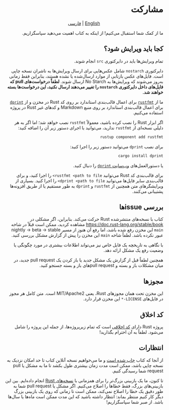 <div dir="rtl">

# مشارکت

<div align="center">
  
[English](CONTRIBUTING-EN.md) | [فارسی](CONTRIBUTING.md)
  
</div>

ما از کمک شما استقبال می‌کنیم! از اینکه به کتاب اهمیت می‌دهید سپاسگزاریم.

## کجا باید ویرایش شود؟

تمام ویرایش‌ها باید در دایرکتوری `src` انجام شوند.

دایرکتوری `nostarch` شامل عکس‌هایی برای ارسال ویرایش‌ها به ناشران نسخه چاپی است. فایل‌های عکس بازتابی از موارد ارسال‌شده یا نشده هستند، بنابراین فقط زمانی به‌روز می‌شوند که ویرایش‌ها به No Starch ارسال شوند. **لطفاً درخواست‌های pull که فایل‌های داخل دایرکتوری `nostarch` را تغییر می‌دهند ارسال نکنید، این درخواست‌ها بسته خواهند شد.**

ما از [`rustfmt`][rustfmt] برای اعمال قالب‌بندی استاندارد بر روی کد Rust در مخزن و از [`dprint`][dprint] برای اعمال قالب‌بندی استاندارد بر روی منبع Markdown و کدهای غیر Rust در پروژه استفاده می‌کنیم.

[rustfmt]: https://github.com/rust-lang/rustfmt
[dprint]: https://dprint.dev

اگر ابزار Rust را نصب کرده باشید، معمولاً `rustfmt` نصب خواهد شد؛ اما اگر به هر دلیلی نسخه‌ای از `rustfmt` ندارید، می‌توانید با اجرای دستور زیر آن را اضافه کنید:

```sh
rustup component add rustfmt
```

برای نصب `dprint` می‌توانید دستور زیر را اجرا کنید:

```sh
cargo install dprint
```

یا دستورالعمل‌های [وب‌سایت `dprint`][install-dprint] را دنبال کنید.

[install-dprint]: https://dprint.dev/install/

برای قالب‌بندی کد Rust می‌توانید `rustfmt <path to file>` را اجرا کنید، و برای قالب‌بندی سایر فایل‌ها می‌توانید `dprint <path to file>` را اجرا کنید. بسیاری از ویرایشگرهای متن همچنین از `rustfmt` و `dprint` به طور مستقیم یا از طریق افزونه‌ها پشتیبانی می‌کنند.

## بررسی issueها

کتاب با نسخه‌های منتشرشده Rust حرکت می‌کند. بنابراین، اگر مشکلی در https://doc.rust-lang.org/stable/book مشاهده کردید، ممکن است قبلاً در شاخه `main` این مخزن رفع شده باشد، اما رفع آن هنوز از مسیر nightly -> beta -> stable عبور نکرده باشد. لطفاً شاخه `main` این مخزن را پیش از گزارش مشکل بررسی کنید.

با نگاهی به تاریخچه یک فایل خاص نیز می‌تواند اطلاعات بیشتری در مورد چگونگی یا وضعیت رفع یک مشکل ارائه دهد.

همچنین لطفاً قبل از گزارش یک مشکل جدید یا باز کردن یک pull request جدید، در میان مشکلات باز و بسته و pull request‌های باز و بسته جستجو کنید.

## مجوزها

این مخزن تحت همان مجوزهای Rust، یعنی MIT/Apache2 است. متن کامل هر مجوز در فایل‌های `LICENSE-*` این مخزن قرار دارد.

## کد اخلاق

پروژه Rust دارای [کد اخلاقی](http://rust-lang.org/policies/code-of-conduct) است که تمام زیرپروژه‌ها، از جمله این پروژه را شامل می‌شود. لطفاً به آن احترام بگذارید!

## انتظارات

از آنجا که کتاب [چاپ شده است][nostarch] و ما می‌خواهیم نسخه آنلاین کتاب تا حد امکان نزدیک به نسخه چاپی باشد، ممکن است مدت زمان بیشتری طول بکشد تا ما به مشکل یا pull request شما رسیدگی کنیم.

[nostarch]: https://nostarch.com/rust-programming-language-2nd-edition

تا کنون، ما یک بازبینی بزرگ‌تر را برای همزمانی با [نسخه‌های Rust](https://doc.rust-lang.org/edition-guide/) انجام داده‌ایم. بین این بازبینی‌های بزرگ، فقط خطاها را اصلاح می‌کنیم. اگر مشکل یا pull request شما به طور دقیق یک خطا را اصلاح نمی‌کند، ممکن است تا زمانی که روی یک بازبینی بزرگ دیگر کار کنیم منتظر بماند: انتظار داشته باشید که این مدت ممکن است ماه‌ها یا سال‌ها باشد. از صبر شما سپاسگزاریم!

</div>